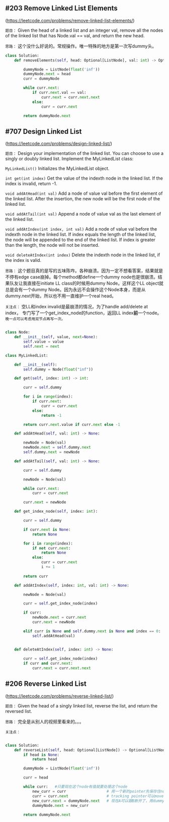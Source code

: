 
## #203 Remove Linked List Elements
(https://leetcode.com/problems/remove-linked-list-elements/)

`题目：`
Given the head of a linked list and an integer val, remove all the nodes of the linked list that has Node.val == val, and return the new head.

`思路：` 这个没什么好说的。常规操作。唯一特殊的地方是第一次写dummy头。

```python
class Solution:
    def removeElements(self, head: Optional[ListNode], val: int) -> Optional[ListNode]:

        dummyNode = ListNode(float('inf'))
        dummyNode.next = head
        curr = dummyNode

        while curr.next:
            if curr.next.val == val:
                curr.next = curr.next.next
            else:
                curr = curr.next

        return dummyNode.next

```

## #707 Design Linked List
(https://leetcode.com/problems/design-linked-list/)

`题目：`
Design your implementation of the linked list. You can choose to use a singly or doubly linked list. Implement the MyLinkedList class:

`MyLinkedList()` Initializes the MyLinkedList object.

`int get(int index)` Get the value of the indexth node in the linked list. If the index is invalid, return -1.

`void addAtHead(int val)` Add a node of value val before the first element of the linked list. After the insertion, the new node will be the first node of the linked list.

`void addAtTail(int val)` Append a node of value val as the last element of the linked list.

`void addAtIndex(int index, int val)` Add a node of value val before the indexth node in the linked list. If index equals the length of the linked list, the node will be appended to the end of the linked list. If index is greater than the length, the node will not be inserted.

`void deleteAtIndex(int index)` Delete the indexth node in the linked list, if the index is valid.

`思路：` 
这个题目真的是写的五味陈咋。各种崩溃。因为一定不想看答案，结果就是不停有edge case崩掉。每个method都define一个dummy node也是很崩溃。结果队友让我直接在initiate LL class的时候用dummy Node。这样这个LL object就总是会有一个dummy Node。因为永远不会操作这个Node本身，而是从dummy.next开始，所以也不用一直维护一个real head。

`关注点：`
空LL和index invalid是最崩溃的情况，为了handle add/delete at index， 专门写了一个get_index_node的function，返回LL index**前**一个node。
`晚一点可以考虑用双节点再写一次。`

```python

class Node:
    def __init__(self, value, next=None):
        self.value = value
        self.next = next

class MyLinkedList:

    def __init__(self):
        self.dummy = Node(float("inf"))

    def get(self, index: int) -> int:

        curr = self.dummy

        for i in range(index):
            if curr.next:
                curr = curr.next
            else:
                return -1

        return curr.next.value if curr.next else -1

    def addAtHead(self, val: int) -> None:

        newNode = Node(val)
        newNode.next = self.dummy.next
        self.dummy.next = newNode

    def addAtTail(self, val: int) -> None:

        curr = self.dummy

        newNode = Node(val)

        while curr.next:
            curr = curr.next

        curr.next = newNode

    def get_index_node(self, index: int):

        curr = self.dummy

        if curr.next is None:
            return None

        for i in range(index):
            if not curr.next:
                return None
            else:
                curr = curr.next
                i += 1
        
        return curr

    def addAtIndex(self, index: int, val: int) -> None:

        newNode = Node(val)  

        curr = self.get_index_node(index)

        if curr:
            newNode.next = curr.next
            curr.next = newNode

        elif curr is None and self.dummy.next is None and index == 0:   # handle empty LL and index is 0
            self.addAtHead(val) 


    def deleteAtIndex(self, index: int) -> None:
        
        curr = self.get_index_node(index)    
        if curr and curr.next:
            curr.next = curr.next.next
```

## #206 Reverse Linked List
(https://leetcode.com/problems/reverse-linked-list/)

`题目：`
Given the head of a singly linked list, reverse the list, and return the reversed list.

`思路：` 完全是从别人的视频里看来的。。。

`关注点：`

```python

class Solution:
    def reverseList(self, head: Optional[ListNode]) -> Optional[ListNode]:
        if head is None:
            return head

        dummyNode = ListNode(float('inf'))

        curr = head

        while curr:   #只要现在这个node有值就要处理这个node
            new_curr = curr                  # 用一个新的pointer先保存住node A的地址
            curr = curr.next                 # tracking pointer可以move到下一个node B了
            new_curr.next = dummyNode.next   # 现在A可以跟B断开了，用dummy Node作为新LL的虚拟头，不断把跟之前LL断开的Node插入dummy和dummy.next之间
            dummyNode.next = new_curr        
            
        return dummyNode.next
```
